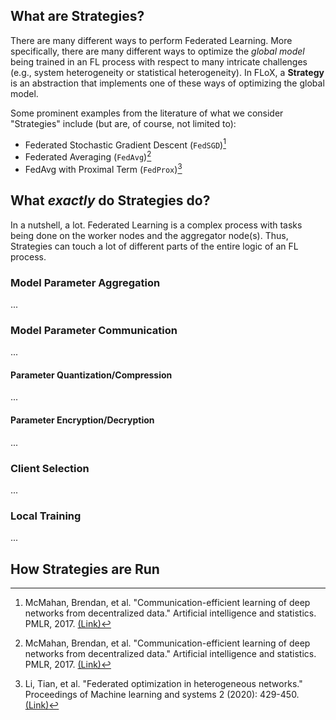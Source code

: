 ## What are Strategies?
There are many different ways to perform Federated Learning. More specifically, there are many different ways to optimize the _global model_ being trained in an FL process with respect to many intricate challenges (e.g., system heterogeneity or statistical heterogeneity). In FLoX, a **Strategy** is an abstraction that implements one of these ways of optimizing the global model.

Some prominent examples from the literature of what we consider "Strategies" include (but are, of course, not limited to):

* Federated Stochastic Gradient Descent (`FedSGD`)[^fedavg]
* Federated Averaging (`FedAvg`)[^fedavg]
* FedAvg with Proximal Term (`FedProx`)[^fedprox]

## What _exactly_ do Strategies do?
In a nutshell, a lot. Federated Learning is a complex process with tasks being done on the worker nodes and the aggregator node(s). Thus, Strategies can touch a lot of different parts of the entire logic of an FL process. 

### Model Parameter Aggregation
...

### Model Parameter Communication
...

#### Parameter Quantization/Compression
...

#### Parameter Encryption/Decryption
...

### Client Selection
...

### Local Training
...

## How Strategies are Run



[^fedavg]: McMahan, Brendan, et al. "Communication-efficient learning of deep networks from decentralized data." Artificial intelligence and statistics. PMLR, 2017. [(Link)](http://proceedings.mlr.press/v54/mcmahan17a/mcmahan17a.pdf)
[^fedprox]: Li, Tian, et al. "Federated optimization in heterogeneous networks." Proceedings of Machine learning and systems 2 (2020): 429-450. [(Link)](https://proceedings.mlsys.org/paper_files/paper/2020/file/1f5fe83998a09396ebe6477d9475ba0c-Paper.pdf)
